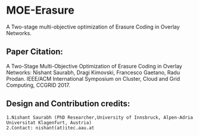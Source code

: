 # MOE-Erasure
A Two-stage multi-objective optimization of Erasure Coding in Overlay Networks.

## Paper Citation:
A Two-Stage Multi-Objective Optimization of Erasure Coding in Overlay Networks: Nishant Saurabh, Dragi Kimovski, Francesco Gaetano, Radu Prodan. IEEE/ACM International Symposium on Cluster, Cloud and Grid Computing, CCGRID 2017.
	
## Design and Contribution credits:
	1.Nishant Saurabh (PhD Researcher,University of Innsbruck, Alpen-Adria Universitat Klagenfurt, Austria)
	2.Contact: nishant(at)itec.aau.at

